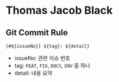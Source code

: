 # Thomas Jacob Black

## Git Commit Rule
```
[#${issueNo}] ${tag}: ${detail}
```
- issueNo: 관련 이슈 번호
- tag: `FEAT`, `FIX`, `DOCS`, `ENV` 중 하나 
- detail: 내용 요약
